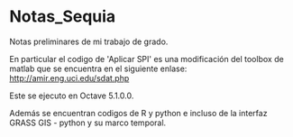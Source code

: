 # Notas_Sequia
Notas preliminares de mi trabajo de grado.

En particular el codigo de 'Aplicar SPI' es una modificación del toolbox de matlab que se encuentra en el siguiente enlase:
http://amir.eng.uci.edu/sdat.php

Este se ejecuto en Octave 5.1.0.0.

Además se encuentran codigos de R y python e incluso de la interfaz GRASS GIS - python y su marco temporal.
